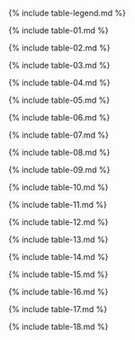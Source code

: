 
{% include table-legend.md %}

{% include table-01.md %}

{% include table-02.md %}

{% include table-03.md %}

{% include table-04.md %}

{% include table-05.md %}

{% include table-06.md %}

{% include table-07.md %}

{% include table-08.md %}

{% include table-09.md %}

{% include table-10.md %}

{% include table-11.md %}

{% include table-12.md %}

{% include table-13.md %}

{% include table-14.md %}

{% include table-15.md %}

{% include table-16.md %}

{% include table-17.md %}

{% include table-18.md %}
